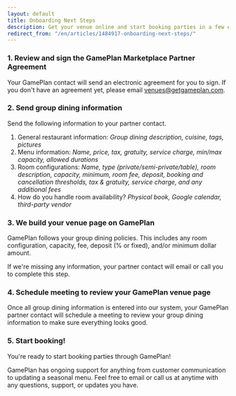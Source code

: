 ```yaml
---
layout: default
title: Onboarding Next Steps
description: Get your venue online and start booking parties in a few easy steps.
redirect_from: "/en/articles/1484917-onboarding-next-steps/"
---
```


### 1. Review and sign the GamePlan Marketplace Partner Agreement
Your GamePlan contact will send an electronic agreement for you to sign. If you don't have an agreement yet, please email [venues@getgameplan.com](mailto:venues@getgameplan.com).

### 2. Send group dining information
Send the following information to your partner contact.

1. General restaurant information: *Group dining description, cuisine, tags, pictures*
2. Menu information: *Name, price, tax, gratuity, service charge, min/max capacity, allowed durations*
3. Room configurations: *Name, type (private/semi-private/table), room description, capacity, minimum, room fee, deposit, booking and cancellation thresholds, tax & gratuity, service charge, and any additional fees*
4. How do you handle room availability? *Physical book, Google calendar, third-party vendor*

### 3. We build your venue page on GamePlan
GamePlan follows your group dining policies. This includes any room configuration, capacity, fee, deposit (% or fixed), and/or minimum dollar amount.

If we're missing any information, your partner contact will email or call you to complete this step.

### 4. Schedule meeting to review your GamePlan venue page
Once all group dining information is entered into our system, your GamePlan partner contact will schedule a meeting to review your group dining information to make sure everything looks good.

### 5. Start booking!
You're ready to start booking parties through GamePlan!

GamePlan has ongoing support for anything from customer communication to updating a seasonal menu. Feel free to email or call us at anytime with any questions, support, or updates you have.
